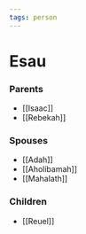 ```yaml
---
tags: person
---
```

# Esau
### Parents
- [[Isaac]]
- [[Rebekah]]

### Spouses
- [[Adah]]
- [[Aholibamah]]
- [[Mahalath]]

### Children
- [[Reuel]]
